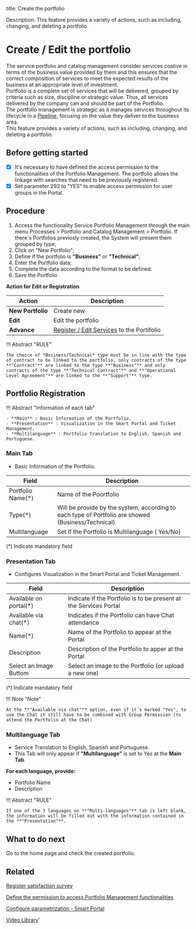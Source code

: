 title: Create the portfolio

Description: This feature provides a variety of actions, such as including, changing, and deleting a portfolio.

# Create / Edit the portfolio

The service portfolio and catalog management consider services coative in terms of the business value provided by them and this ensures that the correct composition of services to meet the expected results of the business at an appropriate level of investment.  
Portfolio is a complete set of services that will be delivered, grouped by criteria such as size, discipline or strategic value. Thus, all services delivered by the company can and should be part of the Portfolio.  
The portfolio management is strategic as it manages services throughout its lifecycle in a [Pipeline](/en-us/citsmart-platform-9/processes/portfolio-and-catalog/use/pipeline.html), focusing on the value they deliver to the business area.  
This feature provides a variety of actions, such as including, changing, and deleting a portfolio.

## Before getting started

-   [X] It's necessary to have defined the access permission to the functionalities of the Portfolio Management. The portfolio allows the linkage with searches that need to be previously registered.  
-   [X] Set parameter 293 to "YES" to enable access permission for user groups in the Portal.

## Procedure

1.  Access the functionality Service Portfolio Management through the main menu Processes \> Portfolio and Catalog Management \> Portfolio. If there´s Portfolios previosly created, the System will present them grouped by type;  
2.  Click on "New Portfolio";  
3.  Define if the portfolio is **"Business"** or **"Technical"**;  
4.  Enter the Portfolio data;  
5.  Complete the data according to the format to be defined.  
6. Save the Portfolio

 **Action for Edit or Registration**

| Action             | Description                                |
|--------------------|--------------------------------------------|
| **New Portfolio**  | Create new                                 |
| **Edit**           | Edit the portfolio                         |
| **Advance**        | [Register / Edit Services](/en-us/citsmart-platform-9/processes/portfolio-and-catalog/use/register-a-service.html)   to the Portifolio |

!!! Abstract "RULE"

    The choice of *Business/Technical* type must be in line with the type of contract to be linked to the portfolio, only contracts of the type **"Contract"** are linked to the type **"Business"** and only contracts of the type **"Technical Contract"** and **"Operational Level Agreement"** are linked to the **"Support"** type.
 
## Portfolio Registration 

!!! Abstract "Information of each tab"
  
    - **Main** : Basic Information of the Portfolio.  
    - **Presentation** : Visualization in the Smart Portal and Ticket Management.
    - **Multilanguage** : Portfolio Translation to English, Spanish and Portuguese.

### Main Tab 
-   Basic Information of the Portfolio.

| Field                                     | Description                                                       |
|-------------------------------------------|-------------------------------------------------------------------|
| Portfolio Name(\*)                        | Name of the Poortfolio                                            |
| Type(\*)                                  | Will be provide  by the system, according to each type of Portfolio are showed (Business/Technical)                    |
| Multilanguage                             | Set if the Portfolio is Multilanguage ( Yes/No)                   |

(*) Indicate mandatory field

### Presentation Tab 
-   Configures Visualization in the Smart Portal and Ticket Management.

| Field                                        | Description                                                             |
|----------------------------------------------|-------------------------------------------------------------------------|
| Available on portal(\*)                      | Indicate If the Portfolio is to be present at the Services Portal       |
| Available via chat(\*)                       | Indicates if the Portfolio can have Chat attendance                     |
| Name(\*)                                     | Name of the Portfolio to appear at the Portal                           |
| Description                                  | Description of the Portfolio to apper at the Portal                     |
| Select an Image Buttom                       | Select an image to the Portfolio (or upload a new one)                  |

(*) Indicate mandatory field

!!! Note "Note"

    At the **"Available via chat"** option, even if it´s marked "Yes", to use the Chat it still have to be combined with Group Permission (to attend the Portfolio at the Chat) 

### Multilanguage Tab
-   Service Translation to English, Spanish and Portuguese.  
-   This Tab will only appear if **"Multilanguage"** is set to Yes at the **Main Tab**.

**For each language, provide:**  
-   Portfolio Name  
-   Description

!!! Abstract "RULE"

    If one of the 3 languages on **"Multi-languages"** tab is left blank, the information will be filled out with the information contained in the **"Presentation"**.
    
## What to do next

Go to the home page and check the created portfolio.


Related
-----------

[Register satisfaction survey](/en-us/citsmart-platform-9/processes/portfolio-and-catalog/configuration/register-satisfaction-survey.html)

[Define the permission to access Portfolio Management functionalities](/en-us/citsmart-platform-9/initial-settings/access-settings/profile/portfolio-management.html)

[Configure parametrization - Smart Portal](/en-us/citsmart-platform-9/platform-administration/parameters-list/configure-parametrization-smart-portal.html)

<i class='fa fa-youtube-play  fa-2x' style='color:#97ce17;vertical-align: middle;'> </i> [Video Library](https://www.youtube.com/playlist?list=PLB5qK2uzf2RNx1eXRaihDR_bxXjGhgFut)'

<!-- !!! tip "About"

    <b>Product/Version:</b> CITSmart | 9.00 &nbsp;&nbsp;
    <b>Updated:</b>01/03/2021 – Larissa Lourenço


